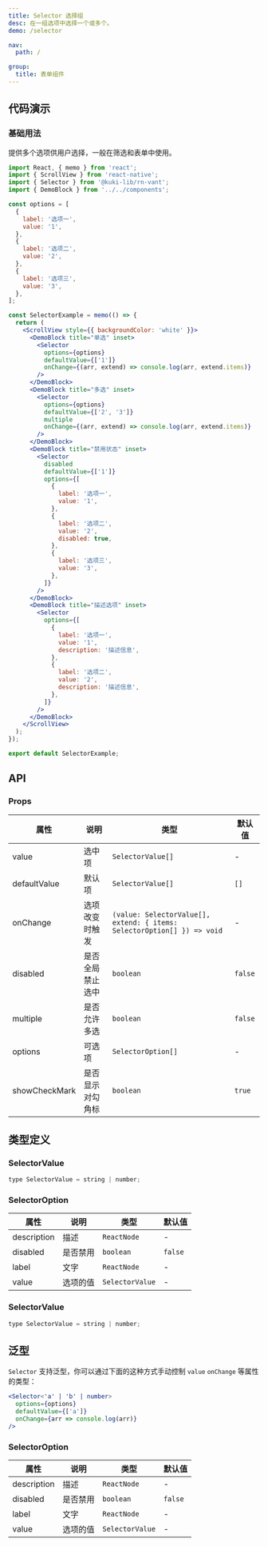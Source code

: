 ```yaml
---
title: Selector 选择组
desc: 在一组选项中选择一个或多个。
demo: /selector

nav:
  path: /

group:
  title: 表单组件
---
```


## 代码演示

### 基础用法

提供多个选项供用户选择，一般在筛选和表单中使用。

```jsx
import React, { memo } from 'react';
import { ScrollView } from 'react-native';
import { Selector } from '@kuki-lib/rn-vant';
import { DemoBlock } from '../../components';

const options = [
  {
    label: '选项一',
    value: '1',
  },
  {
    label: '选项二',
    value: '2',
  },
  {
    label: '选项三',
    value: '3',
  },
];

const SelectorExample = memo(() => {
  return (
    <ScrollView style={{ backgroundColor: 'white' }}>
      <DemoBlock title="单选" inset>
        <Selector
          options={options}
          defaultValue={['1']}
          onChange={(arr, extend) => console.log(arr, extend.items)}
        />
      </DemoBlock>
      <DemoBlock title="多选" inset>
        <Selector
          options={options}
          defaultValue={['2', '3']}
          multiple
          onChange={(arr, extend) => console.log(arr, extend.items)}
        />
      </DemoBlock>
      <DemoBlock title="禁用状态" inset>
        <Selector
          disabled
          defaultValue={['1']}
          options={[
            {
              label: '选项一',
              value: '1',
            },
            {
              label: '选项二',
              value: '2',
              disabled: true,
            },
            {
              label: '选项三',
              value: '3',
            },
          ]}
        />
      </DemoBlock>
      <DemoBlock title="描述选项" inset>
        <Selector
          options={[
            {
              label: '选项一',
              value: '1',
              description: '描述信息',
            },
            {
              label: '选项二',
              value: '2',
              description: '描述信息',
            },
          ]}
        />
      </DemoBlock>
    </ScrollView>
  );
});

export default SelectorExample;
```

## API

### Props

| 属性          | 说明             | 类型                                                                    | 默认值  |
| ------------- | ---------------- | ----------------------------------------------------------------------- | ------- |
| value         | 选中项           | `SelectorValue[]`                                                       | -       |
| defaultValue  | 默认项           | `SelectorValue[]`                                                       | `[]`    |
| onChange      | 选项改变时触发   | `(value: SelectorValue[], extend: { items: SelectorOption[] }) => void` | -       |
| disabled      | 是否全局禁止选中 | `boolean`                                                               | `false` |
| multiple      | 是否允许多选     | `boolean`                                                               | `false` |
| options       | 可选项           | `SelectorOption[]`                                                      | -       |
| showCheckMark | 是否显示对勾角标 | `boolean`                                                               | `true`  |

## 类型定义

### SelectorValue

```jsx
type SelectorValue = string | number;
```

### SelectorOption

| 属性        | 说明     | 类型            | 默认值  |
| ----------- | -------- | --------------- | ------- |
| description | 描述     | `ReactNode`     | -       |
| disabled    | 是否禁用 | `boolean`       | `false` |
| label       | 文字     | `ReactNode`     | -       |
| value       | 选项的值 | `SelectorValue` | -       |

### SelectorValue

```jsx
type SelectorValue = string | number;
```

## 泛型

`Selector` 支持泛型，你可以通过下面的这种方式手动控制 `value` `onChange` 等属性的类型：

```jsx
<Selector<'a' | 'b' | number>
  options={options}
  defaultValue={['a']}
  onChange={arr => console.log(arr)}
/>
```

### SelectorOption

| 属性        | 说明     | 类型            | 默认值  |
| ----------- | -------- | --------------- | ------- |
| description | 描述     | `ReactNode`     | -       |
| disabled    | 是否禁用 | `boolean`       | `false` |
| label       | 文字     | `ReactNode`     | -       |
| value       | 选项的值 | `SelectorValue` | -       |
